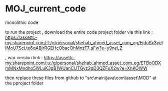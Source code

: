 # MOJ_current_code
monolithic code

to run the project , download the entire code project folder via this link : https://assettc-my.sharepoint.com/:f:/g/personal/shehab_ahmed_asset_com_eg/EjdoSx3yellMoU7ScLte6qABjrRGEHcObacOhMnzT7_sFw?e=y9neLZ  


, war version link : https://assettc-my.sharepoint.com/:u:/g/personal/shehab_ahmed_asset_com_eg/ETBoODXmMNxMndho5WLuK3gB1WUanCUTGyz2gD3QZFuX2w?e=XhKOWW


then replace these files from github to "src\main\java\com\asset\MOD" at the pproject folder
